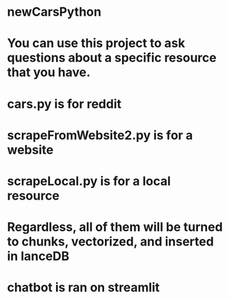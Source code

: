 # newCarsPython

# You can use this project to ask questions about a specific resource that you have. 

# cars.py is for reddit
# scrapeFromWebsite2.py is for a website
# scrapeLocal.py is for a local resource 

# Regardless, all of them will be turned to chunks, vectorized, and inserted in lanceDB

# chatbot is ran on streamlit




